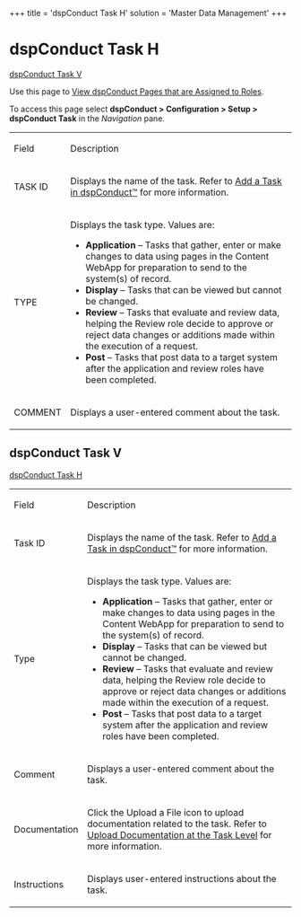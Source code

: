 +++
title = 'dspConduct Task H'
solution = 'Master Data Management'
+++

# dspConduct Task H

[dspConduct Task V](dspConduct_Task_H.htm#DGE_Task_V)

<div class="use">

Use this page to [View dspConduct Pages that are Assigned to
Roles](../Use_Cases/View_a_Roles_dspConduct_Pages.htm).

</div>

To access this page select <span style="font-weight: bold;">dspConduct
\> </span>**Configuration \> Setup \> 
<span style="font-weight: bold;">dspConduct</span> Task** in the
*Navigation* pane.

<table>
<tbody>
<tr class="odd">
<td><p>Field</p></td>
<td><p>Description</p></td>
</tr>
<tr class="even">
<td><p>TASK ID</p></td>
<td><p>Displays the name of the task. Refer to <a href="../Use_Cases/Add_a_Task.htm">Add a Task in dspConduct™</a> for more information.</p></td>
</tr>
<tr class="odd">
<td><p>TYPE</p></td>
<td><p>Displays the task type. Values are:</p>
<ul>
<li><strong>Application</strong> – Tasks that gather, enter or make changes to data using pages in the Content WebApp for preparation to send to the system(s) of record.</li>
<li><strong>Display</strong> – Tasks that can be viewed but cannot be changed.</li>
<li><strong>Review</strong> – Tasks that evaluate and review data, <span style="background: #ffffff;">helping the Review role decide to approve or reject data changes or additions</span> made within the execution of a request.</li>
<li><strong>Post</strong> – Tasks that post data to a target system after the application and review roles have been completed.</li>
</ul></td>
</tr>
<tr class="even">
<td><p>COMMENT</p></td>
<td><p>Displays a user-entered comment about the task.</p></td>
</tr>
</tbody>
</table>

## <span id="DGE_Task_V"></span>dspConduct Task V

[dspConduct Task H](dspConduct_Task_H.htm)

<table>
<tbody>
<tr class="odd">
<td><p>Field</p></td>
<td><p>Description</p></td>
</tr>
<tr class="even">
<td><p>Task ID</p></td>
<td><p>Displays the name of the task. Refer to <a href="../Use_Cases/Add_a_Task.htm">Add a Task in dspConduct™</a> for more information.</p></td>
</tr>
<tr class="odd">
<td><p>Type</p></td>
<td><p>Displays the task type. Values are:</p>
<ul>
<li><strong>Application</strong> – Tasks that gather, enter or make changes to data using pages in the Content WebApp for preparation to send to the system(s) of record.</li>
<li><strong>Display</strong> – Tasks that can be viewed but cannot be changed.</li>
<li><strong>Review</strong> – Tasks that evaluate and review data, <span style="background: #ffffff;">helping the Review role decide to approve or reject data changes or additions</span> made within the execution of a request.</li>
<li><strong>Post</strong> – Tasks that post data to a target system after the application and review roles have been completed.</li>
</ul></td>
</tr>
<tr class="even">
<td><p>Comment</p></td>
<td><p>Displays a user-entered comment about the task.</p></td>
</tr>
<tr class="odd">
<td><p>Documentation</p></td>
<td><p>Click the Upload a File icon to upload documentation related to the task. Refer to <a href="../Use_Cases/Upload_Documentation_at_the_Task_Level.htm">Upload Documentation at the Task Level</a> for more information.</p></td>
</tr>
<tr class="even">
<td><p>Instructions</p></td>
<td><p>Displays user-entered instructions about the task.</p></td>
</tr>
</tbody>
</table>
